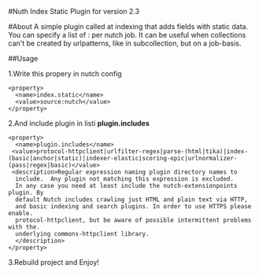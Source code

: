 #Nuth Index Static Plugin for version 2.3


#About
A simple plugin called at indexing that adds fields with static data. You can specify a list of <fieldname>:<fieldcontent> per nutch job.
It can be useful when collections can't be created by urlpatterns, like in subcollection, but on a job-basis.

##Usage

1.Write this propery in nutch config
```
<property> 
  <name>index.static</name> 
  <value>source:nutch</value> 
</property> 
```

2.And include plugin in listi **plugin.includes**
```
<property>
  <name>plugin.includes</name>
 <value>protocol-httpclient|urlfilter-regex|parse-(html|tika)|index-(basic|anchor|static)|indexer-elastic|scoring-opic|urlnormalizer-(pass|regex|basic)</value>
 <description>Regular expression naming plugin directory names to
  include.  Any plugin not matching this expression is excluded.
  In any case you need at least include the nutch-extensionpoints plugin. By
  default Nutch includes crawling just HTML and plain text via HTTP,
  and basic indexing and search plugins. In order to use HTTPS please enable.
  protocol-httpclient, but be aware of possible intermittent problems with the.
  underlying commons-httpclient library.
  </description>
</property>
```

3.Rebuild project and Enjoy!


















































